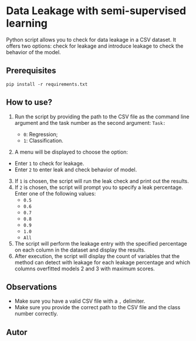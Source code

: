 
# Data Leakage with semi-supervised learning

Python script allows you to check for data leakage in a CSV dataset. It offers two options: check for leakage and introduce leakage to check the behavior of the model.

## Prerequisites 

`pip install -r requirements.txt`

## How to use?

1. Run the script by providing the path to the CSV file as the command line argument and the task number as the second argument:
  `Task:`
     - `0`: Regression;
     - `1`: Classification.

2. A menu will be displayed to choose the option:
- Enter `1` to check for leakage.
- Enter `2` to enter leak and check behavior of model.
3. If `1` is chosen, the script will run the leak check and print out the results.
4. If `2` is chosen, the script will prompt you to specify a leak percentage. Enter one of the following values:
    - `0.5`
    - `0.6`
    - `0.7`
    - `0.8`
    - `0.9`
    - `1.0`
    - `All` 
6. The script will perform the leakage entry with the specified percentage on each column in the dataset and display the results.
7. After execution, the script will display the count of variables that the method can detect with leakage for each leakage percentage and which columns overfitted models 2 and 3 with maximum scores.

## Observations

- Make sure you have a valid CSV file with a `,` delimiter.
- Make sure you provide the correct path to the CSV file and the class number correctly.

## Autor

